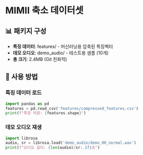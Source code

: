 # MIMII 축소 데이터셋

## 📊 패키지 구성
- **특징 데이터**: features/ - 머신러닝용 압축된 특징벡터
- **데모 오디오**: demo_audio/ - 테스트용 샘플 (10개)
- **총 크기**: 2.4MB (Git 친화적)

## 🚀 사용 방법

### 특징 데이터 로드
```python
import pandas as pd
features = pd.read_csv('features/compressed_features.csv')
print(f"특징 차원: {features.shape}")
```

### 데모 오디오 재생
```python
import librosa
audio, sr = librosa.load('demo_audio/demo_00_normal.wav')
print(f"오디오 길이: {len(audio)/sr:.1f}초")
```
